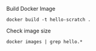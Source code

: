 

Build Docker Image
```
docker build -t hello-scratch . 
```

Check image size
```
docker images | grep hello.*
```
